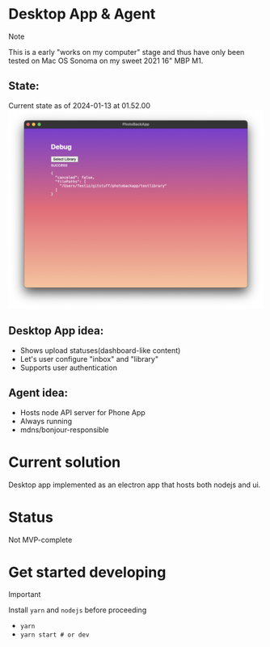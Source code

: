 # Desktop App & Agent

> [!NOTE]
> This is a early "works on my computer" stage and thus have only been tested on Mac OS Sonoma on my sweet 2021 16" MBP M1.

## State:

Current state as of 2024-01-13 at 01.52.00
![Screenshot of the current state as of 2024-01-13 at 01.52.00](src/assets/Screenshot_2024-01-13_at_01.52.00.png)

## Desktop App idea:

- Shows upload statuses(dashboard-like content)
- Let's user configure "inbox" and "library"
- Supports user authentication

## Agent idea:

- Hosts node API server for Phone App
- Always running
- mdns/bonjour-responsible

# Current solution

Desktop app implemented as an electron app that hosts both nodejs and ui.

# Status

Not MVP-complete

# Get started developing

> [!IMPORTANT]
> Install `yarn` and `nodejs` before proceeding

- `yarn`
- `yarn start # or dev`
